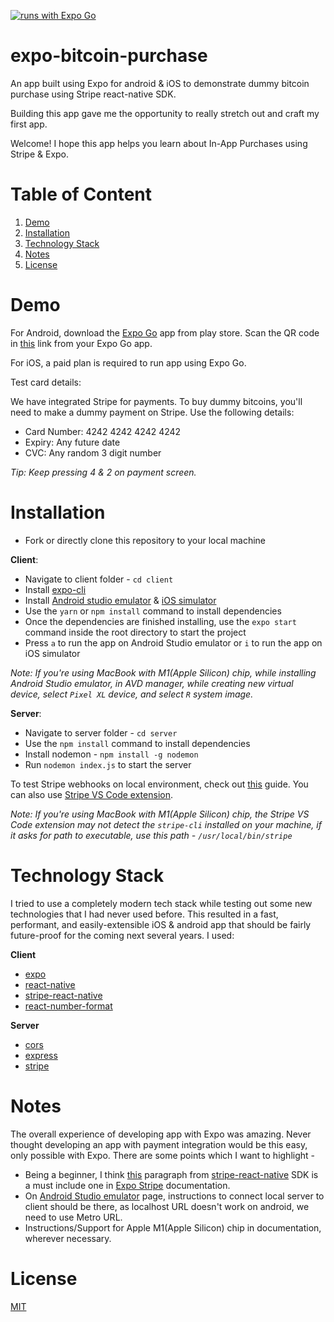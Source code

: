 [![runs with Expo Go](https://img.shields.io/badge/Runs%20with%20Expo%20Go-000.svg?style=flat-square&logo=EXPO&labelColor=f3f3f3&logoColor=000)](https://expo.dev/@minith/expo-bitcoin-purchase)

# expo-bitcoin-purchase

An app built using Expo for android & iOS to demonstrate dummy bitcoin purchase using Stripe react-native SDK.

Building this app gave me the opportunity to really stretch out and craft my first app.

Welcome! I hope this app helps you learn about In-App Purchases using Stripe & Expo.

# Table of Content

1. [Demo](#demo)
2. [Installation](#installation)
3. [Technology Stack](#technology-stack)
4. [Notes](#notes)
5. [License](#license)

# Demo

For Android, download the [Expo Go](https://play.google.com/store/apps/details?id=host.exp.exponent) app from play store. Scan the QR code in [this](https://expo.dev/@minith/expo-bitcoin-purchase) link from your Expo Go app.

For iOS, a paid plan is required to run app using Expo Go.

Test card details:

We have integrated Stripe for payments. To buy dummy bitcoins, you'll need to make a dummy payment on Stripe. Use the following details:

- Card Number: 4242 4242 4242 4242
- Expiry: Any future date
- CVC: Any random 3 digit number

_Tip: Keep pressing 4 & 2 on payment screen._

# Installation

- Fork or directly clone this repository to your local machine

**Client**:

- Navigate to client folder - `cd client`
- Install [expo-cli](https://www.npmjs.com/package/expo-cli)
- Install [Android studio emulator](https://docs.expo.dev/workflow/android-studio-emulator/) & [iOS simulator](https://docs.expo.dev/workflow/ios-simulator/)
- Use the `yarn` or `npm install` command to install dependencies
- Once the dependencies are finished installing, use the `expo start` command inside the root directory to start the project
- Press `a` to run the app on Android Studio emulator or `i` to run the app on iOS simulator

_Note: If you're using MacBook with M1(Apple Silicon) chip, while installing Android Studio emulator, in AVD manager, while creating new virtual device, select `Pixel XL` device, and select `R` system image._

**Server**:

- Navigate to server folder - `cd server`
- Use the `npm install` command to install dependencies
- Install nodemon - `npm install -g nodemon`
- Run `nodemon index.js` to start the server

To test Stripe webhooks on local environment, check out [this](https://dashboard.stripe.com/test/webhooks/create?endpoint_location=local) guide. You can also use [Stripe VS Code extension](https://stripe.com/blog/stripe-extension-for-vs-code).

_Note: If you're using MacBook with M1(Apple Silicon) chip, the Stripe VS Code extension may not detect the `stripe-cli` installed on your machine, if it asks for path to executable, use this path - `/usr/local/bin/stripe`_

# Technology Stack

I tried to use a completely modern tech stack while testing out some new technologies that I had never used before. This resulted in a fast, performant, and easily-extensible iOS & android app that should be fairly future-proof for the coming next several years. I used:

**Client**

- [expo](https://github.com/expo/expo)
- [react-native](https://github.com/facebook/react-native)
- [stripe-react-native](https://github.com/stripe/stripe-react-native)
- [react-number-format](https://github.com/s-yadav/react-number-format)

**Server**

- [cors](https://github.com/expressjs/cors)
- [express](https://github.com/expressjs/express)
- [stripe](https://github.com/stripe/stripe-node)

# Notes

The overall experience of developing app with Expo was amazing. Never thought developing an app with payment integration would be this easy, only possible with Expo. There are some points which I want to highlight -

- Being a beginner, I think [this](https://github.com/stripe/stripe-react-native#recommended-usage) paragraph from [stripe-react-native](https://github.com/stripe/stripe-react-native) SDK is a must include one in [Expo Stripe](https://docs.expo.dev/versions/latest/sdk/stripe/) documentation.
- On [Android Studio emulator](https://docs.expo.dev/workflow/android-studio-emulator/) page, instructions to connect local server to client should be there, as localhost URL doesn't work on android, we need to use Metro URL.
- Instructions/Support for Apple M1(Apple Silicon) chip in documentation, wherever necessary.

# License

[MIT](https://opensource.org/licenses/MIT)
